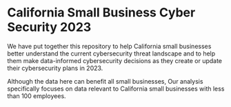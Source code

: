 # California Small Business Cyber Security 2023
We have put together this repository to help California small businesses better understand the current cybersecurity threat landscape and to help them make data-informed cybersecurity decisions as they create or update their cybersecurity plans in 2023. 

Although the data here can benefit all small businesses, Our analysis specifically focuses on data relevant to California small businesses with less than 100 employees. 



